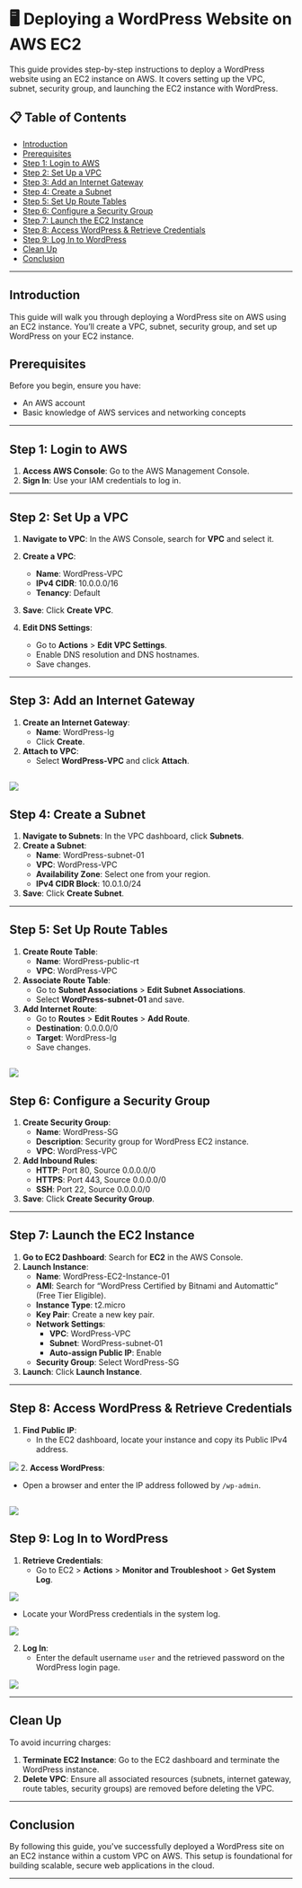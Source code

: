 # 🖥️ Deploying a WordPress Website on AWS EC2

This guide provides step-by-step instructions to deploy a WordPress website using an EC2 instance on AWS. It covers setting up the VPC, subnet, security group, and launching the EC2 instance with WordPress.

## 📋 Table of Contents

- [Introduction](#introduction)
- [Prerequisites](#prerequisites)
- [Step 1: Login to AWS](#step-1-login-to-aws)
- [Step 2: Set Up a VPC](#step-2-set-up-a-vpc)
- [Step 3: Add an Internet Gateway](#step-3-add-an-internet-gateway)
- [Step 4: Create a Subnet](#step-4-create-a-subnet)
- [Step 5: Set Up Route Tables](#step-5-set-up-route-tables)
- [Step 6: Configure a Security Group](#step-6-configure-a-security-group)
- [Step 7: Launch the EC2 Instance](#step-7-launch-the-ec2-instance)
- [Step 8: Access WordPress & Retrieve Credentials](#step-8-access-wordpress--retrieve-credentials)
- [Step 9: Log In to WordPress](#step-9-log-in-to-wordpress)
- [Clean Up](#clean-up)
- [Conclusion](#conclusion)

---

## Introduction

This guide will walk you through deploying a WordPress site on AWS using an EC2 instance. You’ll create a VPC, subnet, security group, and set up WordPress on your EC2 instance.

## Prerequisites

Before you begin, ensure you have:
- An AWS account
- Basic knowledge of AWS services and networking concepts

---

## Step 1: Login to AWS

1. **Access AWS Console**: Go to the AWS Management Console.
2. **Sign In**: Use your IAM credentials to log in.

---

## Step 2: Set Up a VPC

1. **Navigate to VPC**: In the AWS Console, search for **VPC** and select it.
2. **Create a VPC**:
   - **Name**: WordPress-VPC
   - **IPv4 CIDR**: 10.0.0.0/16
   - **Tenancy**: Default
3. **Save**: Click **Create VPC**.

4. **Edit DNS Settings**:
   - Go to **Actions** > **Edit VPC Settings**.
   - Enable DNS resolution and DNS hostnames.
   - Save changes.

---

## Step 3: Add an Internet Gateway

1. **Create an Internet Gateway**:
   - **Name**: WordPress-Ig
   - Click **Create**.
2. **Attach to VPC**:
   - Select **WordPress-VPC** and click **Attach**.

![](https://github.com/qais20/VPC-and-EC2-Setup-with-WordPress/blob/a0a02d77081db30c1bcf1aaa003dbde635c816ba/images/attatch%20vpc%20to%20ig.png)
---

## Step 4: Create a Subnet

1. **Navigate to Subnets**: In the VPC dashboard, click **Subnets**.
2. **Create a Subnet**:
   - **Name**: WordPress-subnet-01
   - **VPC**: WordPress-VPC
   - **Availability Zone**: Select one from your region.
   - **IPv4 CIDR Block**: 10.0.1.0/24
3. **Save**: Click **Create Subnet**.

---

## Step 5: Set Up Route Tables

1. **Create Route Table**:
   - **Name**: WordPress-public-rt
   - **VPC**: WordPress-VPC
2. **Associate Route Table**:
   - Go to **Subnet Associations** > **Edit Subnet Associations**.
   - Select **WordPress-subnet-01** and save.
3. **Add Internet Route**:
   - Go to **Routes** > **Edit Routes** > **Add Route**.
   - **Destination**: 0.0.0.0/0
   - **Target**: WordPress-Ig
   - Save changes.

![](https://github.com/qais20/VPC-and-EC2-Setup-with-WordPress/blob/a0a02d77081db30c1bcf1aaa003dbde635c816ba/images/edit%20route%20-rt.png)
---

## Step 6: Configure a Security Group

1. **Create Security Group**:
   - **Name**: WordPress-SG
   - **Description**: Security group for WordPress EC2 instance.
   - **VPC**: WordPress-VPC
2. **Add Inbound Rules**:
   - **HTTP**: Port 80, Source 0.0.0.0/0
   - **HTTPS**: Port 443, Source 0.0.0.0/0
   - **SSH**: Port 22, Source 0.0.0.0/0
3. **Save**: Click **Create Security Group**.

---

## Step 7: Launch the EC2 Instance

1. **Go to EC2 Dashboard**: Search for **EC2** in the AWS Console.
2. **Launch Instance**:
   - **Name**: WordPress-EC2-Instance-01
   - **AMI**: Search for “WordPress Certified by Bitnami and Automattic” (Free Tier Eligible).
   - **Instance Type**: t2.micro
   - **Key Pair**: Create a new key pair.
   - **Network Settings**:
     - **VPC**: WordPress-VPC
     - **Subnet**: WordPress-subnet-01
     - **Auto-assign Public IP**: Enable
   - **Security Group**: Select WordPress-SG
3. **Launch**: Click **Launch Instance**.

---

## Step 8: Access WordPress & Retrieve Credentials

1. **Find Public IP**:
   - In the EC2 dashboard, locate your instance and copy its Public IPv4 address.

![](https://github.com/qais20/VPC-and-EC2-Setup-with-WordPress/blob/a0a02d77081db30c1bcf1aaa003dbde635c816ba/images/user%20blog%20wp%20page.png)
2. **Access WordPress**:
   - Open a browser and enter the IP address followed by `/wp-admin`.

![](https://github.com/qais20/VPC-and-EC2-Setup-with-WordPress/blob/a0a02d77081db30c1bcf1aaa003dbde635c816ba/images/wp%20login.png)
---

## Step 9: Log In to WordPress

1. **Retrieve Credentials**:
   - Go to EC2 > **Actions** > **Monitor and Troubleshoot** > **Get System Log**.

![](https://github.com/qais20/VPC-and-EC2-Setup-with-WordPress/blob/a0a02d77081db30c1bcf1aaa003dbde635c816ba/images/ec2%20trbosult.png)

   - Locate your WordPress credentials in the system log.

![](https://github.com/qais20/VPC-and-EC2-Setup-with-WordPress/blob/a0a02d77081db30c1bcf1aaa003dbde635c816ba/images/getting%20credetnials.png)

2. **Log In**:
   - Enter the default username `user` and the retrieved password on the WordPress login page.

![](https://github.com/qais20/VPC-and-EC2-Setup-with-WordPress/blob/a0a02d77081db30c1bcf1aaa003dbde635c816ba/images/success%20into%20getting%20wp.png)

---

## Clean Up

To avoid incurring charges:
1. **Terminate EC2 Instance**: Go to the EC2 dashboard and terminate the WordPress instance.
2. **Delete VPC**: Ensure all associated resources (subnets, internet gateway, route tables, security groups) are removed before deleting the VPC.

---

## Conclusion

By following this guide, you've successfully deployed a WordPress site on an EC2 instance within a custom VPC on AWS. This setup is foundational for building scalable, secure web applications in the cloud.

---

